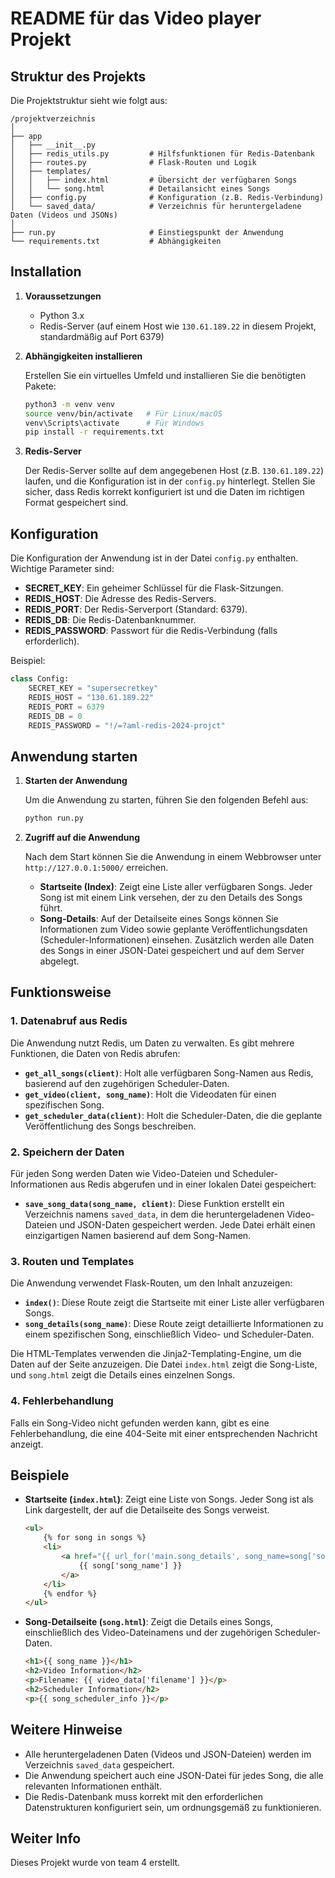 # README für das Video player Projekt




## Struktur des Projekts

Die Projektstruktur sieht wie folgt aus:

```
/projektverzeichnis
│
├── app
│   ├── __init__.py
│   ├── redis_utils.py         # Hilfsfunktionen für Redis-Datenbank
│   ├── routes.py              # Flask-Routen und Logik
│   ├── templates/
│   │   ├── index.html         # Übersicht der verfügbaren Songs
│   │   └── song.html          # Detailansicht eines Songs
│   ├── config.py              # Konfiguration (z.B. Redis-Verbindung)
│   └── saved_data/            # Verzeichnis für heruntergeladene Daten (Videos und JSONs)
│
├── run.py                     # Einstiegspunkt der Anwendung
└── requirements.txt           # Abhängigkeiten
```

## Installation

1. **Voraussetzungen**
   - Python 3.x
   - Redis-Server (auf einem Host wie `130.61.189.22` in diesem Projekt, standardmäßig auf Port 6379)
   
2. **Abhängigkeiten installieren**

   Erstellen Sie ein virtuelles Umfeld und installieren Sie die benötigten Pakete:

   ```bash
   python3 -m venv venv
   source venv/bin/activate   # Für Linux/macOS
   venv\Scripts\activate      # Für Windows
   pip install -r requirements.txt
   ```

3. **Redis-Server**

   Der Redis-Server sollte auf dem angegebenen Host (z.B. `130.61.189.22`) laufen, und die Konfiguration ist in der `config.py` hinterlegt. Stellen Sie sicher, dass Redis korrekt konfiguriert ist und die Daten im richtigen Format gespeichert sind.

## Konfiguration

Die Konfiguration der Anwendung ist in der Datei `config.py` enthalten. Wichtige Parameter sind:

- **SECRET_KEY**: Ein geheimer Schlüssel für die Flask-Sitzungen.
- **REDIS_HOST**: Die Adresse des Redis-Servers.
- **REDIS_PORT**: Der Redis-Serverport (Standard: 6379).
- **REDIS_DB**: Die Redis-Datenbanknummer.
- **REDIS_PASSWORD**: Passwort für die Redis-Verbindung (falls erforderlich).

Beispiel:

```python
class Config:
    SECRET_KEY = "supersecretkey"
    REDIS_HOST = "130.61.189.22"
    REDIS_PORT = 6379
    REDIS_DB = 0
    REDIS_PASSWORD = "!/=?aml-redis-2024-projct"
```

## Anwendung starten

1. **Starten der Anwendung**

   Um die Anwendung zu starten, führen Sie den folgenden Befehl aus:

   ```bash
   python run.py
   ```

2. **Zugriff auf die Anwendung**

   Nach dem Start können Sie die Anwendung in einem Webbrowser unter `http://127.0.0.1:5000/` erreichen.

   - **Startseite (Index)**: Zeigt eine Liste aller verfügbaren Songs. Jeder Song ist mit einem Link versehen, der zu den Details des Songs führt.
   - **Song-Details**: Auf der Detailseite eines Songs können Sie Informationen zum Video sowie geplante Veröffentlichungsdaten (Scheduler-Informationen) einsehen. Zusätzlich werden alle Daten des Songs in einer JSON-Datei gespeichert und auf dem Server abgelegt.

## Funktionsweise

### 1. **Datenabruf aus Redis**

Die Anwendung nutzt Redis, um Daten zu verwalten. Es gibt mehrere Funktionen, die Daten von Redis abrufen:

- **`get_all_songs(client)`**: Holt alle verfügbaren Song-Namen aus Redis, basierend auf den zugehörigen Scheduler-Daten.
- **`get_video(client, song_name)`**: Holt die Videodaten für einen spezifischen Song.
- **`get_scheduler_data(client)`**: Holt die Scheduler-Daten, die die geplante Veröffentlichung des Songs beschreiben.

### 2. **Speichern der Daten**

Für jeden Song werden Daten wie Video-Dateien und Scheduler-Informationen aus Redis abgerufen und in einer lokalen Datei gespeichert:

- **`save_song_data(song_name, client)`**: Diese Funktion erstellt ein Verzeichnis namens `saved_data`, in dem die heruntergeladenen Video-Dateien und JSON-Daten gespeichert werden. Jede Datei erhält einen einzigartigen Namen basierend auf dem Song-Namen.

### 3. **Routen und Templates**

Die Anwendung verwendet Flask-Routen, um den Inhalt anzuzeigen:

- **`index()`**: Diese Route zeigt die Startseite mit einer Liste aller verfügbaren Songs.
- **`song_details(song_name)`**: Diese Route zeigt detaillierte Informationen zu einem spezifischen Song, einschließlich Video- und Scheduler-Daten.

Die HTML-Templates verwenden die Jinja2-Templating-Engine, um die Daten auf der Seite anzuzeigen. Die Datei `index.html` zeigt die Song-Liste, und `song.html` zeigt die Details eines einzelnen Songs.

### 4. **Fehlerbehandlung**

Falls ein Song-Video nicht gefunden werden kann, gibt es eine Fehlerbehandlung, die eine 404-Seite mit einer entsprechenden Nachricht anzeigt.

## Beispiele

- **Startseite (`index.html`)**:
   Zeigt eine Liste von Songs. Jeder Song ist als Link dargestellt, der auf die Detailseite des Songs verweist.

   ```html
   <ul>
       {% for song in songs %}
       <li>
           <a href="{{ url_for('main.song_details', song_name=song['song_name']) }}">
               {{ song['song_name'] }}
           </a>
       </li>
       {% endfor %}
   </ul>
   ```

- **Song-Detailseite (`song.html`)**:
   Zeigt die Details eines Songs, einschließlich des Video-Dateinamens und der zugehörigen Scheduler-Daten.

   ```html
   <h1>{{ song_name }}</h1>
   <h2>Video Information</h2>
   <p>Filename: {{ video_data['filename'] }}</p>
   <h2>Scheduler Information</h2>
   <p>{{ song_scheduler_info }}</p>
   ```

## Weitere Hinweise

- Alle heruntergeladenen Daten (Videos und JSON-Dateien) werden im Verzeichnis `saved_data` gespeichert.
- Die Anwendung speichert auch eine JSON-Datei für jedes Song, die alle relevanten Informationen enthält.
- Die Redis-Datenbank muss korrekt mit den erforderlichen Datenstrukturen konfiguriert sein, um ordnungsgemäß zu funktionieren.

## Weiter Info

Dieses Projekt wurde von  team 4 erstellt.
